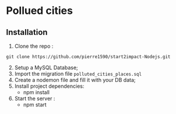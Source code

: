 # Pollued cities
## Installation
1) Clone the repo :
 ``` 
 git clone https://github.com/pierre1590/start2impact-Nodejs.git
```
2) Setup a MySQL Database;
3) Import the migration file <code>polluted_cities_places.sql</code>
4) Create a nodemon file and fill it with your DB data;
5) Install project dependencies:
    - npm install 
6) Start the server :
    - npm start